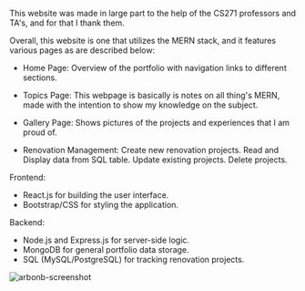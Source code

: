 This website was made in large part to the help of the CS271 professors and TA's, and for that I thank them.

Overall, this website is one that utilizes the MERN stack, and it features various pages as are described below:

  - Home Page: Overview of the portfolio with navigation links to different sections.
  
  - Topics Page: This webpage is basically is notes on all thing's MERN, made with the intention to show my knowledge on the subject.
  
  - Gallery Page: Shows pictures of the projects and experiences that I am proud of.
  
  - Renovation Management:
      Create new renovation projects.
      Read and Display data from SQL table.
      Update existing projects.
      Delete projects.


Frontend:

  - React.js for building the user interface.
  - Bootstrap/CSS for styling the application.
  

Backend:
  - Node.js and Express.js for server-side logic.
  - MongoDB for general portfolio data storage.
  - SQL (MySQL/PostgreSQL) for tracking renovation projects.
        
![arbonb-screenshot](https://github.com/user-attachments/assets/e226b910-5d97-44ca-b093-34492d6346ca)
